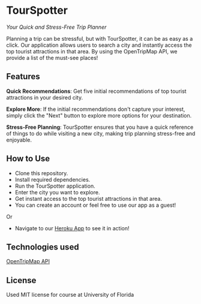 # TourSpotter 
*Your Quick and Stress-Free Trip Planner*

Planning a trip can be stressful, but with TourSpotter, it can be as easy as a click. Our application allows users to search a city and instantly access the top tourist attractions in that area. By using the OpenTripMap API, we provide a list of the must-see places!


## Features

**Quick Recommendations**: Get five initial recommendations of top tourist attractions in your desired city.

**Explore More**: If the initial recommendations don't capture your interest, simply click the "Next" button to explore more options for your destination.

**Stress-Free Planning**: TourSpotter ensures that you have a quick reference of things to do while visiting a new city, making trip planning stress-free and enjoyable.


## How to Use
* Clone this repository.
* Install required dependencies.
* Run the TourSpotter application.
* Enter the city you want to explore.
* Get instant access to the top tourist attractions in that area.
* You can create an account or feel free to use our app as a guest!

Or 

* Navigate to our [Heroku App](https://mmc6278-final-project-vanessa-99e20d5fb714.herokuapp.com/) to see it in action!


## Technologies used 
[OpenTripMap API](https://opentripmap.io/product)


## License
Used MIT license for course at University of Florida